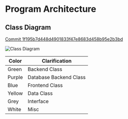 # Program Architecture

## Class Diagram

[Commit 1f195b7d448d4901833f47e8683d458b95e2b3bd](https://github.com/Rsl1122/ROM-tools/tree/1f195b7d448d4901833f47e8683d458b95e2b3bd)

![Class Diagram](https://github.com/Rsl1122/ROM-tools/blob/master/documentation/ClassDiagram.jpg?raw=true)

Color | Clarification
-- | --
Green|Backend Class
Purple|Database Backend Class
Blue|Frontend Class
Yellow|Data Class
Grey|Interface
White|Misc
